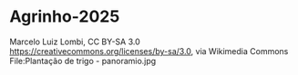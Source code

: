 # Agrinho-2025
Marcelo Luiz Lombi, CC BY-SA 3.0 <https://creativecommons.org/licenses/by-sa/3.0>, via Wikimedia Commons
File:Plantação de trigo - panoramio.jpg

